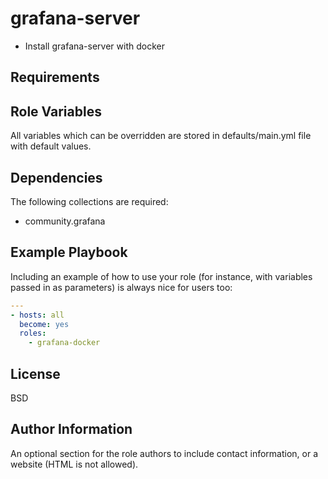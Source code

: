 grafana-server
=========

- Install grafana-server with docker

Requirements
------------

Role Variables
--------------

All variables which can be overridden are stored in defaults/main.yml file with default values.

Dependencies
------------

The following collections are required:
  - community.grafana

Example Playbook
----------------

Including an example of how to use your role (for instance, with variables passed in as parameters) is always nice for users too:
```yml
---
- hosts: all
  become: yes
  roles:
    - grafana-docker

```

License
-------

BSD

Author Information
------------------

An optional section for the role authors to include contact information, or a website (HTML is not allowed).

